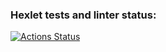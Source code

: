### Hexlet tests and linter status:
[![Actions Status](https://github.com/Antony11659/backend-project-6/actions/workflows/hexlet-check.yml/badge.svg)](https://github.com/Antony11659/backend-project-6/actions)
